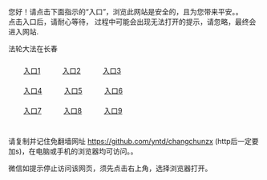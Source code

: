 您好！请点击下面指示的“入口”，浏览此网站是安全的，且为您带来平安。。 <br/>
点击入口后，请耐心等待， 过程中可能会出现无法打开的提示，请忽略，最终会进入网站. </br>

法轮大法在长春<br/>
<div style="padding:10px"><a style="margin:20px" target="_blank" href="https://d39jmkwpni5ur.cloudfront.net/2Qpsp?jqkvvffu" id="ccLink1" rel="nofollow">入口1</a> <a target="_blank" style="margin:20px" href="https://d38pegov1mmb1c.cloudfront.net/2Qpsp?kuogoncl" id="ccLink2" rel="nofollow">入口2</a> <a style="margin:20px" target="_blank" href="https://d1d8k6ao4h1y1s.cloudfront.net/2Qpsp?tpmuofo" id="ccLink3" rel="nofollow">入口3</a></div>

<div style="padding:10px" ><a style="margin:20px" target="_blank" href="https://d39jmkwpni5ur.cloudfront.net/2Qpsp?jqkvvffu" id="ccLink4" rel="nofollow">入口4</a> <a style="margin:20px" href="https://d38pegov1mmb1c.cloudfront.net/2Qpsp?kuogoncl" target="_blank" id="ccLink5" rel="nofollow">入口5</a> <a style="margin:20px" href="https://d1d8k6ao4h1y1s.cloudfront.net/2Qpsp?tpmuofo" target="_blank" id="ccLink6" rel="nofollow">入口6</a></div>

<div style="padding:10px"><a style="margin:20px" target="_blank" href="https://d39jmkwpni5ur.cloudfront.net/2Qpsp?jqkvvffu" id="ccLink7" rel="nofollow">入口7</a> <a style="margin:20px" href="https://d38pegov1mmb1c.cloudfront.net/2Qpsp?kuogoncl" target="_blank" id="ccLink8" rel="nofollow">入口8</a> <a style="margin:20px" target="_blank" href="https://d1d8k6ao4h1y1s.cloudfront.net/2Qpsp?tpmuofo" id="ccLink9" rel="nofollow">入口9</a></div>

<br/>



请复制并记住免翻墙网址 https://github.com/yntd/changchunzx (http后一定要加s)，在电脑或手机的浏览器均可访问。。<br/>

微信如提示停止访问该网页，须先点击右上角，选择浏览器打开。
